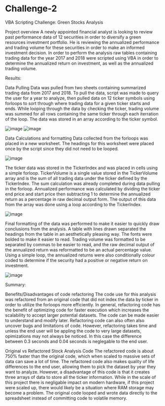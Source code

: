 # Challenge-2
VBA Scripting Challenge: Green Stocks Analysis

Project overview
A newly appointed financial analyst is looking to review past performance data of 12 securities in order to diversify a green resources investment portfolio.  He is reviewing the annualized performance and trading volume for these securities in order to make an informed investment decision.  In order to perform the analysis raw tables containing trading data for the year 2017 and 2018 were scripted using VBA in order to determine the annualized return on investment, as well as the annualized trading volume.  


Results:

Data Pulling
Data was pulled from two sheets containing summarized trading data from 2017 and 2018.  To pull the data, script was made to query the user for a year to analyze, then pulled data on 12 ticker symbols using forloops to sort through where trading data for a given ticker starts and ends.  While looping through the data by checking the ticker, trading volume was summed for all rows containing the same ticker through each iterration of the loop. The data was stored in an array according to the ticker symbol.

![image](https://user-images.githubusercontent.com/108313294/177612180-d27c7126-e3ef-4423-846e-00cb1a8487ac.png)
![image](https://user-images.githubusercontent.com/108313294/177612384-4affc9ed-9b02-47c3-a695-82ddae1ef108.png)

Data Calculations and formatting
Data collected from the forloops was placed in a new worksheet.  The headings for this worksheet were placed once by the script since they did not need to be looped.

![image](https://user-images.githubusercontent.com/108313294/177612798-e08c5f35-aeb6-4713-bf17-da00225c0f01.png)

The ticker data was stored in the TickerIndex and was placed in cells using a simple forloop.  TickerVolume is a single value stored in the TickerVolume array and is the sum of all trading data under the ticker defined by the TickerIndex.  The sum calculation was already completed during data pulling in the forloop.  Annualized performance was calculated by dividing the ticker end price and start price then subtracting 1 to determine the annualized return as a percentage in raw decimal output form.  The output of this data from the array was done using a loop according to the TickerIndex.

![image](https://user-images.githubusercontent.com/108313294/177613448-80f2ce61-61b5-4091-8215-a56952651315.png)

Final formatting of the data was performed to make it easier to quickly draw conclusions from the analysis.  A table with lines drawn separated the headings from the table in an aesthetically pleasing way.  The fonts were bolded to make it easier to read.  Trading volume was formatted to be separated by commas to be easier to read, and the raw decimal output of the annualized return was reformatted to be an actual percentage value. Using a simple loop, the annualized returns were also conditionally colour coded to determine if the security had a positive or negative return on investment.

![image](https://user-images.githubusercontent.com/108313294/177613917-cfaf295c-80a6-4ea9-89bb-6d6b54b973ad.png)

Summary:

Benefits/Disadvantages of code refactoring
The code use for this analysis was refactored from an original code that did not index the data by ticker in order to utilize the forloops more efficiently.  In general, refactoring code has the benefit of optimizing code for faster execution which increases the scalability to accept larger potential datasets.  The code can be made easier to understand and modify later. Refactoring code can also often also uncover bugs and limitations of code. However, refactoring takes time and unless the end user will be appling the code to very large datasets, opimizations may not always be noticed. In this case the difference between 0.3 seconds and 0.04 seconds is neglegable to the end user. 

Original vs Refactored Stock Analysis Code
The refactored code is about 750% faster than the original code, which when scaled to massive sets of data can save a lot of time.  The refactored code also makes quality of life differences to the end user, allowing them to pick the dataset by year they want to analyze. However, a disadvantage of this code is that it creates three arrays of data to store all the ticker information.  While in the scale of this project there is negligable impact on modern hardware, if this project were scaled up, there would likely be a situation where RAM storage may become a problem.  The original code looped and wrote data directly to the spreadsheet instead of committing code to volatile memory.



